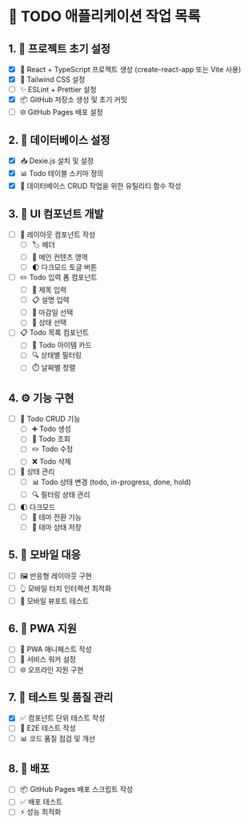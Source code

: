 # 📝 TODO 애플리케이션 작업 목록

## 1. 🚀 프로젝트 초기 설정
- [x] 🔧 React + TypeScript 프로젝트 생성 (create-react-app 또는 Vite 사용)
- [x] 🎨 Tailwind CSS 설정
- [ ] ✨ ESLint + Prettier 설정
- [x] 📦 GitHub 저장소 생성 및 초기 커밋
- [ ] 🌐 GitHub Pages 배포 설정

## 2. 💾 데이터베이스 설정
- [x] 📥 Dexie.js 설치 및 설정
- [x] 📊 Todo 테이블 스키마 정의
- [x] 🔄 데이터베이스 CRUD 작업을 위한 유틸리티 함수 작성

## 3. 🎯 UI 컴포넌트 개발
- [ ] 📱 레이아웃 컴포넌트 작성
  - [ ] 🏷️ 헤더
  - [ ] 📄 메인 컨텐츠 영역
  - [ ] 🌓 다크모드 토글 버튼
- [ ] ✏️ Todo 입력 폼 컴포넌트
  - [ ] 📝 제목 입력
  - [ ] 📋 설명 입력
  - [ ] 📅 마감일 선택
  - [ ] 🔄 상태 선택
- [ ] 📋 Todo 목록 컴포넌트
  - [ ] 🎴 Todo 아이템 카드
  - [ ] 🔍 상태별 필터링
  - [ ] ⏱️ 날짜별 정렬

## 4. ⚙️ 기능 구현
- [ ] 📝 Todo CRUD 기능
  - [ ] ➕ Todo 생성
  - [ ] 👀 Todo 조회
  - [ ] ✏️ Todo 수정
  - [ ] ❌ Todo 삭제
- [ ] 🔄 상태 관리
  - [ ] 📊 Todo 상태 변경 (todo, in-progress, done, hold)
  - [ ] 🔍 필터링 상태 관리
- [ ] 🌓 다크모드
  - [ ] 🎨 테마 전환 기능
  - [ ] 💾 테마 상태 저장

## 5. 📱 모바일 대응
- [ ] 🖼️ 반응형 레이아웃 구현
- [ ] 👆 모바일 터치 인터랙션 최적화
- [ ] 📱 모바일 뷰포트 테스트

## 6. 🚀 PWA 지원
- [ ] 📄 PWA 매니페스트 작성
- [ ] 🔧 서비스 워커 설정
- [ ] 🌐 오프라인 지원 구현

## 7. 🧪 테스트 및 품질 관리
- [x] ✅ 컴포넌트 단위 테스트 작성
- [ ] 🔄 E2E 테스트 작성
- [ ] 📊 코드 품질 점검 및 개선

## 8. 🚀 배포
- [ ] 📦 GitHub Pages 배포 스크립트 작성
- [ ] ✅ 배포 테스트
- [ ] ⚡ 성능 최적화
